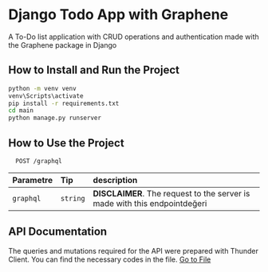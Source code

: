 
# Django Todo App with Graphene

A To-Do list application with CRUD operations and authentication made with the Graphene package in Django

## How to Install and Run the Project

```bash
python -m venv venv
venv\Scripts\activate
pip install -r requirements.txt
cd main
python manage.py runserver
```

## How to Use the Project

```http
  POST /graphql
```

| Parametre | Tip     | description                       |
| :-------- | :------- | :-------------------------------- |
| `graphql`      | `string` | **DISCLAIMER**. The request to the server is made with this endpointdeğeri |

## API Documentation

The queries and mutations required for the API were prepared with Thunder Client. You can find the necessary codes in the file.
[Go to File]([https://www.github.com/hasanocal7](https://github.com/hasanocal7/GraphqlDjango2/blob/main/thunder-collection_Todo.json)https://github.com/hasanocal7/GraphqlDjango2/blob/main/thunder-collection_Todo.json) 

  
